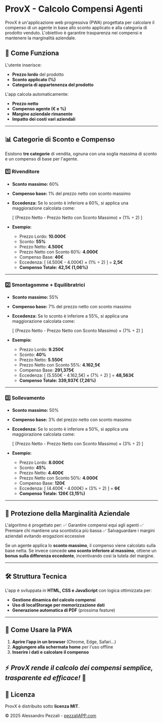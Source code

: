 # ProvX - Calcolo Compensi Agenti

ProvX è un'applicazione web progressiva (PWA) progettata per calcolare il compenso di un agente in base allo sconto applicato e alla categoria di prodotto venduto. L'obiettivo è garantire trasparenza nei compensi e mantenere la marginalità aziendale.

## 🔹 **Come Funziona**
L'utente inserisce:
- **Prezzo lordo** del prodotto
- **Sconto applicato (%)**
- **Categoria di appartenenza del prodotto**

L'app calcola automaticamente:
- **Prezzo netto**
- **Compenso agente (€ e %)**
- **Margine aziendale rimanente**
- **Impatto dei costi vari aziendali**

---

## 📊 **Categorie di Sconto e Compenso**
Esistono **tre categorie** di vendita, ognuna con una soglia massima di sconto e un compenso di base per l'agente.

### **1️⃣ Rivenditore**
- **Sconto massimo:** 60%
- **Compenso base:** 1% del prezzo netto con sconto massimo
- **Eccedenza:** Se lo sconto è inferiore a 60%, si applica una maggiorazione calcolata come:
  
  \[ (Prezzo Netto - Prezzo Netto con Sconto Massimo) × (1% ÷ 2) \]
  
- **Esempio:**
  - Prezzo Lordo: **10.000€**
  - Sconto: **55%**
  - Prezzo Netto: **4.500€**
  - Prezzo Netto con Sconto 60%: **4.000€**
  - Compenso Base: **40€**
  - Eccedenza: \[ (4.500€ - 4.000€) × (1% ÷ 2) \] = **2,5€**
  - **Compenso Totale: 42,5€ (1,06%)**

---

### **2️⃣ Smontagomme + Equilibratrici**
- **Sconto massimo:** 55%
- **Compenso base:** 7% del prezzo netto con sconto massimo
- **Eccedenza:** Se lo sconto è inferiore a 55%, si applica una maggiorazione calcolata come:
  
  \[ (Prezzo Netto - Prezzo Netto con Sconto Massimo) × (7% ÷ 2) \]
  
- **Esempio:**
  - Prezzo Lordo: **9.250€**
  - Sconto: **40%**
  - Prezzo Netto: **5.550€**
  - Prezzo Netto con Sconto 55%: **4.162,5€**
  - Compenso Base: **291,375€**
  - Eccedenza: \[ (5.550€ - 4.162,5€) × (7% ÷ 2) \] = **48,563€**
  - **Compenso Totale: 339,937€ (7,26%)**

---

### **3️⃣ Sollevamento**
- **Sconto massimo:** 50%
- **Compenso base:** 3% del prezzo netto con sconto massimo
- **Eccedenza:** Se lo sconto è inferiore a 50%, si applica una maggiorazione calcolata come:
  
  \[ (Prezzo Netto - Prezzo Netto con Sconto Massimo) × (3% ÷ 2) \]
  
- **Esempio:**
  - Prezzo Lordo: **8.000€**
  - Sconto: **45%**
  - Prezzo Netto: **4.400€**
  - Prezzo Netto con Sconto 50%: **4.000€**
  - Compenso Base: **120€**
  - Eccedenza: \[ (4.400€ - 4.000€) × (3% ÷ 2) \] = **6€**
  - **Compenso Totale: 126€ (3,15%)**

---

## 🔄 **Protezione della Marginalità Aziendale**
L'algoritmo è progettato per:
✅ Garantire compensi equi agli agenti
✅ Premiare chi mantiene una scontistica più bassa
✅ Salvaguardare i margini aziendali evitando erogazioni eccessive

Se un agente applica lo **sconto massimo**, il compenso viene calcolato sulla base netta. Se invece concede **uno sconto inferiore al massimo**, ottiene un **bonus sulla differenza eccedente**, incentivando così la tutela del margine.

---

## 🛠 **Struttura Tecnica**
L'app è sviluppata in **HTML, CSS e JavaScript** con logica ottimizzata per:
- **Gestione dinamica del calcolo compensi**
- **Uso di localStorage per memorizzazione dati**
- **Generazione automatica di PDF** (prossima feature)

---

## 🔗 **Come Usare la PWA**
1. **Aprire l’app in un browser** (Chrome, Edge, Safari...)
2. **Aggiungere alla schermata home** per l'uso offline
3. **Inserire i dati e calcolare il compenso**

⚡ *ProvX rende il calcolo dei compensi semplice, trasparente ed efficace!* 🚀
---

## 📜 **Licenza**
ProvX è distribuito sotto **licenza MIT**.

© 2025 Alessandro Pezzali - [pezzaliAPP.com](https://www.pezzaliapp.com/)
